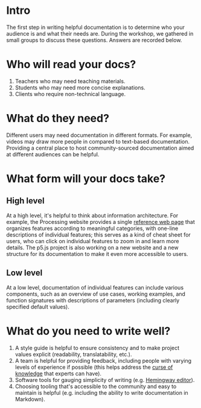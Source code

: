# Intro
The first step in writing helpful documentation is to determine who your audience is and what their needs are. During the workshop, we gathered in small groups to discuss these questions. Answers are recorded below.

# Who will read your docs?
1. Teachers who may need teaching materials.
2. Students who may need more concise explanations.
3. Clients who require non-technical language.

# What do they need?
Different users may need documentation in different formats. For example, videos may draw more people in compared to text-based documentation. Providing a central place to host community-sourced documentation aimed at different audiences can be helpful.

# What form will your docs take?
## High level
At a high level, it's helpful to think about information architecture. For example, the Processing website provides a single [reference web page](https://processing.org/reference) that organizes features according to meaningful categories, with one-line descriptions of individual features; this serves as a kind of cheat sheet for users, who can click on individual features to zoom in and learn more details. The p5.js project is also working on a new website and a new structure for its documentation to make it even more accessible to users.

## Low level
At a low level, documentation of individual features can include various components, such as an overview of use cases, working examples, and function signatures with descriptions of parameters (including clearly specified default values).

# What do you need to write well?
1. A style guide is helpful to ensure consistency and to make project values explicit (readability, translatability, etc.).
2. A team is helpful for providing feedback, including people with varying levels of experience if possible (this helps address the [curse of knowledge](https://en.wikipedia.org/wiki/Curse_of_knowledge) that experts can have).
3. Software tools for gauging simplicity of writing (e.g. [Hemingway editor](https://hemingwayapp.com/)).
4. Choosing tooling that's accessible to the community and easy to maintain is helpful (e.g. including the ability to write documentation in Markdown).
